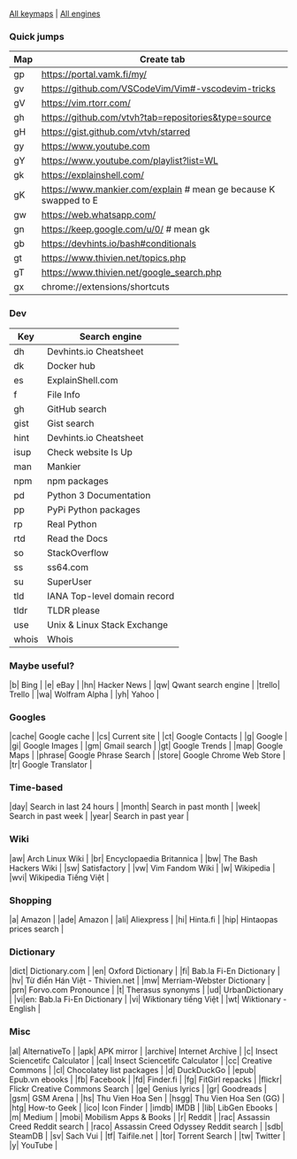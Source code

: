 [All keymaps](https://github.com/vtvh/vimium-settings/blob/master/keymaps) | [All engines](https://github.com/vtvh/vimium-settings/blob/master/engines)

### Quick jumps

| Map | Create tab |
| --- | --- |
| gp | https://portal.vamk.fi/my/ |
| gv | https://github.com/VSCodeVim/Vim#-vscodevim-tricks |
| gV | https://vim.rtorr.com/ |
| gh | https://github.com/vtvh?tab=repositories&type=source |
| gH | https://gist.github.com/vtvh/starred |
| gy | https://www.youtube.com |
| gY | https://www.youtube.com/playlist?list=WL |
| gk | https://explainshell.com/ |
| gK | https://www.mankier.com/explain # mean ge because K swapped to E |
| gw | https://web.whatsapp.com/ |
| gn | https://keep.google.com/u/0/ # mean gk |
| gb | https://devhints.io/bash#conditionals |
| gt | https://www.thivien.net/topics.php |
| gT | https://www.thivien.net/google_search.php |
| gx | chrome://extensions/shortcuts |

### Dev

| Key | Search engine |
| --- | --- |
|dh| Devhints.io Cheatsheet |
|dk| Docker hub |
|es| ExplainShell.com |
|f| File Info |
|gh| GitHub search |
|gist| Gist search |
|hint| Devhints.io Cheatsheet |
|isup| Check website Is Up |
|man| Mankier |
|npm| npm packages |
|pd| Python 3 Documentation |
|pp| PyPi Python packages |
|rp| Real Python |
|rtd| Read the Docs |
|so| StackOverflow |
|ss| ss64.com |
|su| SuperUser |
|tld| IANA Top-level domain record |
|tldr| TLDR please |
|use| Unix & Linux Stack Exchange |
|whois| Whois |

### Maybe useful?

|b| Bing |
|e| eBay |
|hn| Hacker News |
|qw| Qwant search engine |
|trello| Trello |
|wa| Wolfram Alpha |
|yh| Yahoo |

### Googles
|cache| Google cache |
|cs| Current site |
|ct| Google Contacts |
|g| Google |
|gi| Google Images |
|gm| Gmail search |
|gt| Google Trends |
|map| Google Maps |
|phrase| Google Phrase Search |
|store| Google Chrome Web Store |
|tr| Google Translator |

### Time-based
|day| Search in last 24 hours |
|month| Search in past month |
|week| Search in past week |
|year| Search in past year |

### Wiki
|aw| Arch Linux Wiki |
|br| Encyclopaedia Britannica |
|bw| The Bash Hackers Wiki |
|sw| Satisfactory |
|vw| Vim Fandom Wiki |
|w| Wikipedia |
|wvi| Wikipedia Tiếng Việt |

### Shopping
|a| Amazon |
|ade| Amazon |
|ali| Aliexpress |
|hi| Hinta.fi |
|hip| Hintaopas prices search |

### Dictionary
|dict| Dictionary.com |
|en| Oxford Dictionary |
|fi| Bab.la Fi-En Dictionary |
|hv| Từ điển Hán Việt - Thivien.net |
|mw| Merriam-Webster Dictionary |
|prn| Forvo.com Pronounce |
|t| Therasus synonyms |
|ud| UrbanDictionary |
|vi|en: Bab.la Fi-En Dictionary |
|vi| Wiktionary tiếng Việt |
|wt| Wiktionary - English |

### Misc
|al| AlternativeTo |
|apk| APK mirror |
|archive| Internet Archive |
|c| Insect Sciencetifc Calculator |
|cal| Insect Sciencetifc Calculator |
|cc| Creative Commons |
|cl| Chocolatey list packages |
|d| DuckDuckGo |
|epub| Epub.vn ebooks |
|fb| Facebook |
|fd| Finder.fi |
|fg| FitGirl repacks |
|flickr| Flickr Creative Commons Search |
|ge| Genius lyrics |
|gr| Goodreads |
|gsm| GSM Arena |
|hs| Thu Vien Hoa Sen |
|hsgg| Thu Vien Hoa Sen (GG) |
|htg| How-to Geek |
|ico| Icon Finder |
|imdb| IMDB |
|lib| LibGen Ebooks |
|m| Medium |
|mobi| Mobilism Apps & Books |
|r| Reddit |
|rac| Assassin Creed Reddit search |
|raco| Assassin Creed Odyssey Reddit search |
|sdb| SteamDB |
|sv| Sach Vui |
|tf| Taifile.net |
|tor| Torrent Search |
|tw| Twitter |
|y| YouTube |
